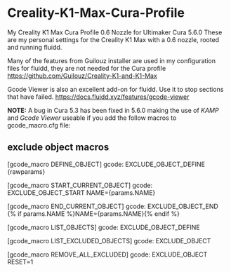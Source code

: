 # Creality-K1-Max-Cura-Profile
My Creality K1 Max Cura Profile 0.6 Nozzle for Ultimaker Cura 5.6.0
These are my personal settings for the Creality K1 Max with a 0.6 nozzle, rooted and running fluidd. 


Many of the features from Guilouz installer are used in my configuration files for fluidd, they are not needed for the Cura profile
https://github.com/Guilouz/Creality-K1-and-K1-Max

Gcode Viewer is also an excellent add-on for fluidd. Use it to stop sections that have failed.
https://docs.fluidd.xyz/features/gcode-viewer

**NOTE:** A bug in Cura 5.3 has been fixed in 5.6.0 making the use of _KAMP_ and _Gcode Viewer_ useable if you add the follow macros to gcode_macro.cfg file:

## exclude object macros
[gcode_macro DEFINE_OBJECT]
gcode: EXCLUDE_OBJECT_DEFINE {rawparams}

[gcode_macro START_CURRENT_OBJECT]
gcode: EXCLUDE_OBJECT_START NAME={params.NAME}

[gcode_macro END_CURRENT_OBJECT]
gcode: EXCLUDE_OBJECT_END {% if params.NAME %}NAME={params.NAME}{% endif %}

[gcode_macro LIST_OBJECTS]
gcode: EXCLUDE_OBJECT_DEFINE

[gcode_macro LIST_EXCLUDED_OBJECTS]
gcode: EXCLUDE_OBJECT

[gcode_macro REMOVE_ALL_EXCLUDED]
gcode: EXCLUDE_OBJECT RESET=1
